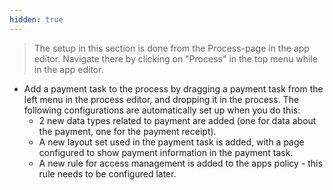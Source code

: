 ```yaml
---
hidden: true
---
```

> The setup in this section is done from the Process-page in the app editor. Navigate there by clicking on "Process"
> in the top menu while in the app editor.

- Add a payment task to the process by dragging a payment task from the left menu in the process editor, and dropping it
  in the process. The following configurations are automatically set up when you do this:
  - 2 new data types related to payment are added (one for data about the payment, one for the payment receipt).
  - A new layout set used in the payment task is added, with a page configured to show payment information in the payment task.
  - A new rule for access management is added to the apps policy - this rule needs to be configured later.
